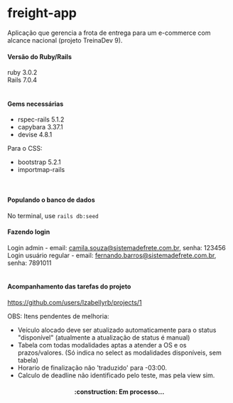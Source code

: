 # freight-app

Aplicação que gerencia a frota de entrega para um e-commerce com alcance nacional (projeto TreinaDev 9).

#### Versão do Ruby/Rails
ruby 3.0.2 <br>
Rails 7.0.4<br>
<br>

#### Gems necessárias
- rspec-rails 5.1.2
- capybara 3.37.1
- devise 4.8.1

Para o CSS: <br>
- bootstrap 5.2.1
- importmap-rails
<br>

#### Populando o banco de dados
No terminal, use `rails db:seed`
<br>

#### Fazendo login
Login admin - email: camila.souza@sistemadefrete.com.br, senha: 123456 <br>
Login usuário regular - email: fernando.barros@sistemadefrete.com.br, senha: 7891011
<br><br>

#### Acompanhamento das tarefas do projeto
https://github.com/users/Izabellyrb/projects/1
<br>

OBS: Itens pendentes de melhoria:
-  Veículo alocado deve ser atualizado automaticamente para o status "disponível" (atualmente a atualização de status é manual)
-  Tabela com todas modalidades aptas a atender a OS e os prazos/valores. (Só indica no select as modalidades disponíveis, sem tabela)
-  Horario de finalização não 'traduzido' para -03:00.
-  Calculo de deadline não identificado pelo teste, mas pela view sim.


<h4 align="center">
:construction: Em processo...
</h4>
